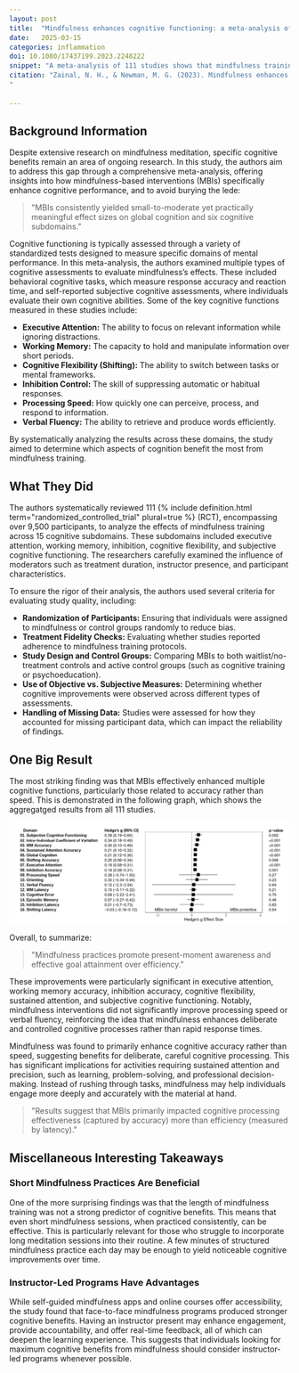 ```yaml
---
layout: post
title:  "Mindfulness enhances cognitive functioning: a meta-analysis of 111 randomized controlled trials"
date:   2025-03-15
categories: inflammation
doi: 10.1080/17437199.2023.2248222
snippet: "A meta-analysis of 111 studies shows that mindfulness training improves attention, memory, and cognitive flexibility, with the strongest benefits for accuracy-based tasks and those experiencing mental health challenges."
citation: "Zainal, N. H., & Newman, M. G. (2023). Mindfulness enhances cognitive functioning: a meta-analysis of 111 randomized controlled trials. In Health Psychology Review (Vol. 18, Issue 2, pp. 369–395). Informa UK Limited. [10.1080/17437199.2023.2248222](https://doi.org/10.1080/17437199.2023.2248222)
"

---
```

## Background Information

Despite extensive research on mindfulness meditation, specific cognitive benefits remain an area of ongoing research. In this study, the authors aim to address this gap through a comprehensive meta-analysis, offering insights into how mindfulness-based interventions (MBIs) specifically enhance cognitive performance, and to avoid burying the lede:

> "MBIs consistently yielded small-to-moderate yet practically meaningful effect sizes on global cognition and six cognitive subdomains."

Cognitive functioning is typically assessed through a variety of standardized tests designed to measure specific domains of mental performance. In this meta-analysis, the authors examined multiple types of cognitive assessments to evaluate mindfulness’s effects. These included behavioral cognitive tasks, which measure response accuracy and reaction time, and self-reported subjective cognitive assessments, where individuals evaluate their own cognitive abilities. Some of the key cognitive functions measured in these studies include:

- **Executive Attention:** The ability to focus on relevant information while ignoring distractions.
- **Working Memory:** The capacity to hold and manipulate information over short periods.
- **Cognitive Flexibility (Shifting):** The ability to switch between tasks or mental frameworks.
- **Inhibition Control:** The skill of suppressing automatic or habitual responses.
- **Processing Speed:** How quickly one can perceive, process, and respond to information.
- **Verbal Fluency:** The ability to retrieve and produce words efficiently.

By systematically analyzing the results across these domains, the study aimed to determine which aspects of cognition benefit the most from mindfulness training.

## What They Did

The authors systematically reviewed 111 {% include definition.html term="randomized_controlled_trial" plural=true %} (RCT), encompassing over 9,500 participants, to analyze the effects of mindfulness training across 15 cognitive subdomains. These subdomains included executive attention, working memory, inhibition, cognitive flexibility, and subjective cognitive functioning. The researchers carefully examined the influence of moderators such as treatment duration, instructor presence, and participant characteristics.

To ensure the rigor of their analysis, the authors used several criteria for evaluating study quality, including:

- **Randomization of Participants:** Ensuring that individuals were assigned to mindfulness or control groups randomly to reduce bias.
- **Treatment Fidelity Checks:** Evaluating whether studies reported adherence to mindfulness training protocols.
- **Study Design and Control Groups:** Comparing MBIs to both waitlist/no-treatment controls and active control groups (such as cognitive training or psychoeducation).
- **Use of Objective vs. Subjective Measures:** Determining whether cognitive improvements were observed across different types of assessments.
- **Handling of Missing Data:** Studies were assessed for how they accounted for missing participant data, which can impact the reliability of findings.

## One Big Result

The most striking finding was that MBIs effectively enhanced multiple cognitive functions, particularly those related to accuracy rather than speed.  This is demonstrated in the following graph, which shows the aggregatged results from all 111 studies.

![The effect size of mindfulness interventions on each of the cognitive subdomains.  Positive numbers (further to the right) represent a positive effect, and the top eight cognitive subdomains as shown in this plot have a statistically significant improvement after mindfulness interventions.](/assets/article_images/mindfulness-cognitive-function-survey/meditation-cognition-effect-size.png)

Overall, to summarize:

> "Mindfulness practices promote present-moment awareness and effective goal attainment over efficiency."

These improvements were particularly significant in executive attention, working memory accuracy, inhibition accuracy, cognitive flexibility, sustained attention, and subjective cognitive functioning. Notably, mindfulness interventions did not significantly improve processing speed or verbal fluency, reinforcing the idea that mindfulness enhances deliberate and controlled cognitive processes rather than rapid response times.

Mindfulness was found to primarily enhance cognitive accuracy rather than speed, suggesting benefits for deliberate, careful cognitive processing. This has significant implications for activities requiring sustained attention and precision, such as learning, problem-solving, and professional decision-making. Instead of rushing through tasks, mindfulness may help individuals engage more deeply and accurately with the material at hand.

> "Results suggest that MBIs primarily impacted cognitive processing effectiveness (captured by accuracy) more than efficiency (measured by latency)."

## Miscellaneous Interesting Takeaways

### Short Mindfulness Practices Are Beneficial
One of the more surprising findings was that the length of mindfulness training was not a strong predictor of cognitive benefits. This means that even short mindfulness sessions, when practiced consistently, can be effective. This is particularly relevant for those who struggle to incorporate long meditation sessions into their routine. A few minutes of structured mindfulness practice each day may be enough to yield noticeable cognitive improvements over time.

### Instructor-Led Programs Have Advantages
While self-guided mindfulness apps and online courses offer accessibility, the study found that face-to-face mindfulness programs produced stronger cognitive benefits. Having an instructor present may enhance engagement, provide accountability, and offer real-time feedback, all of which can deepen the learning experience. This suggests that individuals looking for maximum cognitive benefits from mindfulness should consider instructor-led programs whenever possible.
